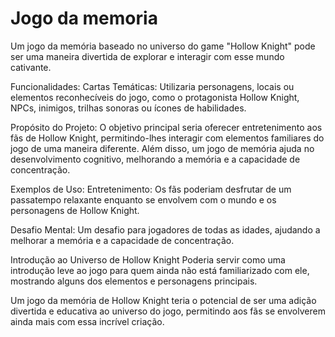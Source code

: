 <h1>Jogo da memoria</h1>

Um jogo da memória baseado no universo do game "Hollow Knight" pode ser uma maneira divertida de explorar e interagir com esse mundo cativante.

Funcionalidades:
Cartas Temáticas: Utilizaria personagens, locais ou elementos reconhecíveis do jogo, como o protagonista Hollow Knight, NPCs, inimigos, trilhas sonoras ou ícones de habilidades.

Propósito do Projeto:
O objetivo principal seria oferecer entretenimento aos fãs de Hollow Knight, permitindo-lhes interagir com elementos familiares do jogo de uma maneira diferente. Além disso, um jogo de memória ajuda no desenvolvimento cognitivo, melhorando a memória e a capacidade de concentração.

Exemplos de Uso:
Entretenimento: Os fãs poderiam desfrutar de um passatempo relaxante enquanto se envolvem com o mundo e os personagens de Hollow Knight.

Desafio Mental: Um desafio para jogadores de todas as idades, ajudando a melhorar a memória e a capacidade de concentração.

Introdução ao Universo de Hollow Knight Poderia servir como uma introdução leve ao jogo para quem ainda não está familiarizado com ele, mostrando alguns dos elementos e personagens principais.

Um jogo da memória de Hollow Knight teria o potencial de ser uma adição divertida e educativa ao universo do jogo, permitindo aos fãs se envolverem ainda mais com essa incrível criação.